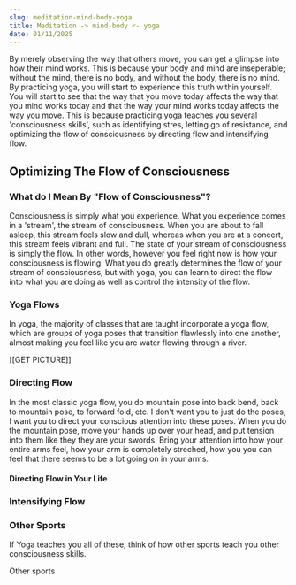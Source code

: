 ```yaml
---
slug: meditation-mind-body-yoga
title: Meditation -> mind-body <- yoga
date: 01/11/2025
---
```


By merely observing the way that others move, you can get a glimpse into how their mind works. This is because your body and mind are inseperable; without the mind, there is no body, and without the body, there is no mind. By practicing yoga, you will start to experience this truth within yourself. You will start to see that the way that you move today affects the way that you mind works today and that the way your mind works today affects the way you move. This is because practicing yoga teaches you several 'consciousness skills', such as identifying stres, letting go of resistance, and optimizing the flow of consciousness by directing flow and intensifying flow.

## Optimizing The Flow of Consciousness

### What do I Mean By "Flow of Consciousness"?

Consciousness is simply what you experience. What you experience comes in a 'stream', the stream of consciousness. When you are about to fall asleep, this stream feels slow and dull, whereas when you are at a concert, this stream feels vibrant and full. The state of your stream of consciousness is simply the flow. In other words, however you feel right now is how your consciousness is flowing. What you do greatly determines the flow of your stream of consciousness, but with yoga, you can learn to direct the flow into what you are doing as well as control the intensity of the flow.

### Yoga Flows

In yoga, the majority of classes that are taught incorporate a yoga flow, which are groups of yoga poses that transition flawlessly into one another, almost making you feel like you are water flowing through a river.

[[GET PICTURE]]

### Directing Flow

In the most classic yoga flow, you do mountain pose into back bend, back to mountain pose, to forward fold, etc. I don't want you to just do the poses, I want you to direct your conscious attention into these poses. When you do the mountain pose, move your hands up over your head, and put tension into them like they they are your swords. Bring your attention into how your entire arms feel, how your arm is completely streched, how you you can feel that there seems to be a lot going on in your arms.

#### Directing Flow in Your Life

### Intensifying Flow

### Other Sports

If Yoga teaches you all of these, think of how other sports teach you other consciousness skills.

Other sports
